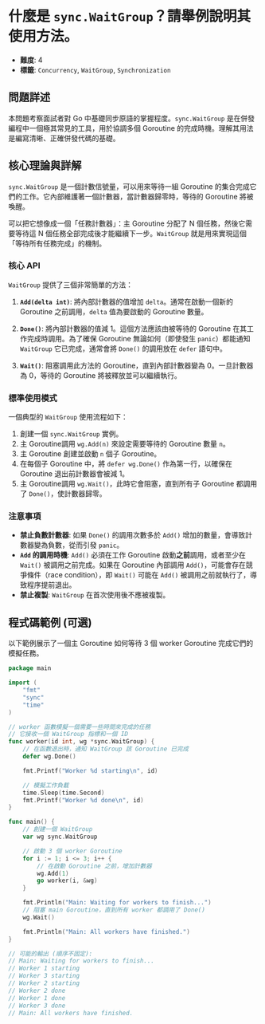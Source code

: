 # 什麼是 `sync.WaitGroup`？請舉例說明其使用方法。

- **難度**: 4
- **標籤**: `Concurrency`, `WaitGroup`, `Synchronization`

## 問題詳述

本問題考察面試者對 Go 中基礎同步原語的掌握程度。`sync.WaitGroup` 是在併發編程中一個極其常見的工具，用於協調多個 Goroutine 的完成時機。理解其用法是編寫清晰、正確併發代碼的基礎。

## 核心理論與詳解

`sync.WaitGroup` 是一個計數信號量，可以用來等待一組 Goroutine 的集合完成它們的工作。它內部維護著一個計數器，當計數器歸零時，等待的 Goroutine 將被喚醒。

可以把它想像成一個「任務計數器」：主 Goroutine 分配了 N 個任務，然後它需要等待這 N 個任務全部完成後才能繼續下一步。`WaitGroup` 就是用來實現這個「等待所有任務完成」的機制。

### 核心 API

`WaitGroup` 提供了三個非常簡單的方法：

1.  **`Add(delta int)`**: 將內部計數器的值增加 `delta`。通常在啟動一個新的 Goroutine 之前調用，`delta` 值為要啟動的 Goroutine 數量。

2.  **`Done()`**: 將內部計數器的值減 1。這個方法應該由被等待的 Goroutine 在其工作完成時調用。為了確保 Goroutine 無論如何（即使發生 `panic`）都能通知 `WaitGroup` 它已完成，通常會將 `Done()` 的調用放在 `defer` 語句中。

3.  **`Wait()`**: 阻塞調用此方法的 Goroutine，直到內部計數器變為 0。一旦計數器為 0，等待的 Goroutine 將被釋放並可以繼續執行。

### 標準使用模式

一個典型的 `WaitGroup` 使用流程如下：

1.  創建一個 `sync.WaitGroup` 實例。
2.  主 Goroutine調用 `wg.Add(n)` 來設定需要等待的 Goroutine 數量 `n`。
3.  主 Goroutine 創建並啟動 `n` 個子 Goroutine。
4.  在每個子 Goroutine 中，將 `defer wg.Done()` 作為第一行，以確保在 Goroutine 退出前計數器會被減 1。
5.  主 Goroutine調用 `wg.Wait()`，此時它會阻塞，直到所有子 Goroutine 都調用了 `Done()`，使計數器歸零。

### 注意事項

-   **禁止負數計數器**: 如果 `Done()` 的調用次數多於 `Add()` 增加的數量，會導致計數器變為負數，從而引發 `panic`。
-   **`Add` 的調用時機**: `Add()` 必須在工作 Goroutine 啟動**之前**調用，或者至少在 `Wait()` 被調用之前完成。如果在 Goroutine 內部調用 `Add()`，可能會存在競爭條件（race condition），即 `Wait()` 可能在 `Add()` 被調用之前就執行了，導致程序提前退出。
-   **禁止複製**: `WaitGroup` 在首次使用後不應被複製。

## 程式碼範例 (可選)

以下範例展示了一個主 Goroutine 如何等待 3 個 worker Goroutine 完成它們的模擬任務。

```go
package main

import (
	"fmt"
	"sync"
	"time"
)

// worker 函數模擬一個需要一些時間來完成的任務
// 它接收一個 WaitGroup 指標和一個 ID
func worker(id int, wg *sync.WaitGroup) {
	// 在函數退出時，通知 WaitGroup 該 Goroutine 已完成
	defer wg.Done()

	fmt.Printf("Worker %d starting\n", id)

	// 模擬工作負載
	time.Sleep(time.Second)
	fmt.Printf("Worker %d done\n", id)
}

func main() {
	// 創建一個 WaitGroup
	var wg sync.WaitGroup

	// 啟動 3 個 worker Goroutine
	for i := 1; i <= 3; i++ {
		// 在啟動 Goroutine 之前，增加計數器
		wg.Add(1)
		go worker(i, &wg)
	}

	fmt.Println("Main: Waiting for workers to finish...")
	// 阻塞 main Goroutine，直到所有 worker 都調用了 Done()
	wg.Wait()

	fmt.Println("Main: All workers have finished.")
}

// 可能的輸出 (順序不固定):
// Main: Waiting for workers to finish...
// Worker 1 starting
// Worker 3 starting
// Worker 2 starting
// Worker 2 done
// Worker 1 done
// Worker 3 done
// Main: All workers have finished.
```

